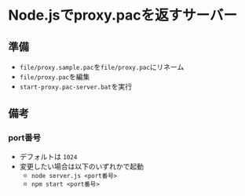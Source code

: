 # Node.jsでproxy.pacを返すサーバー

## 準備
* `file/proxy.sample.pac`を`file/proxy.pac`にリネーム
* `file/proxy.pac`を編集
* `start-proxy.pac-server.bat`を実行

## 備考
### port番号
* デフォルトは `1024`
* 変更したい場合は以下のいずれかで起動
    * `node server.js <port番号>`
    * `npm start <port番号>`
